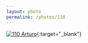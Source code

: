 ```yaml
---
layout: photo
permalink: /photos/110
---
```


[![110 Arturo](https://c1.staticflickr.com/1/571/22263556282_83f5ec0101_c.jpg)](https://www.flickr.com/photos/131440297@N08/22263556282/){:target="_blank"}
